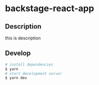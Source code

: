 # backstage-react-app

## Description

this is description

## Develop

```bash
# install dependencies
$ yarn
# start development server
$ yarn dev
```